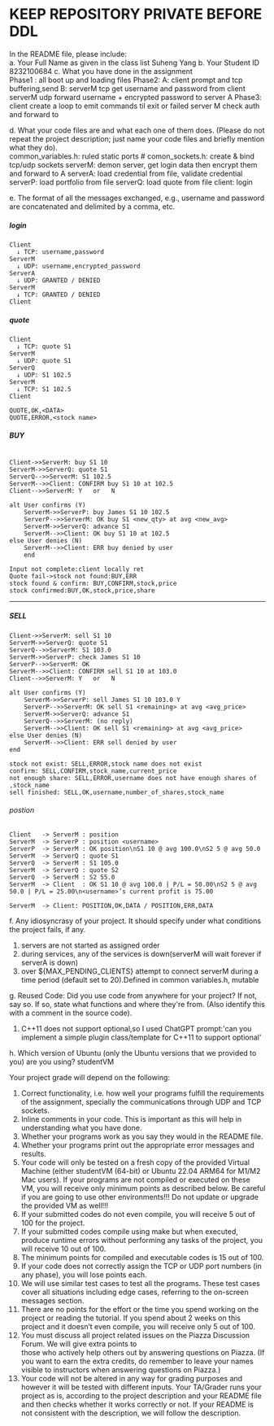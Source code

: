 # KEEP REPOSITORY PRIVATE BEFORE DDL

In the README file, please include:   
a. Your Full Name as given in the class list
Suheng Yang
b. Your Student ID
8232100684
c. What you have done in the assignment   
Phase1 : all boot up and loading files
Phase2:
        A: client prompt and tcp buffering,send
        B: serverM tcp get username and password from client
           serverM udp forward username + encrypted password to server A
Phase3:
        client create a loop to emit commands til exit or failed
        server M check auth and forward to 
                    
d. What your code files are and what each one of them does. (Please do not repeat the project description;
just name your code files and briefly mention what they do).   
common_variables.h: ruled static ports #
comon_sockets.h: create & bind tcp/udp sockets
serverM: demon server, get login data then encrypt them and forward to A
serverA: load credential from file, validate credential
serverP: load portfolio from file
serverQ: load quote from file
client: login

e. The format of all the messages exchanged, e.g., username and password are concatenated and delimited
by a comma, etc.   

##### login
```
Client
  ↓ TCP: username,password
ServerM
  ↓ UDP: username,encrypted_password
ServerA
  ↓ UDP: GRANTED / DENIED
ServerM
  ↓ TCP: GRANTED / DENIED
Client
```
##### quote
```
Client
  ↓ TCP: quote S1
ServerM
  ↓ UDP: quote S1
ServerQ
  ↓ UDP: S1 102.5
ServerM
  ↓ TCP: S1 102.5
Client
```
```
QUOTE,OK,<DATA>
QUOTE,ERROR,<stock name> 
```


##### BUY
```

Client->>ServerM: buy S1 10
ServerM->>ServerQ: quote S1
ServerQ-->>ServerM: S1 102.5
ServerM-->>Client: CONFIRM buy S1 10 at 102.5
Client-->>ServerM: Y   or   N

alt User confirms (Y)
    ServerM->>ServerP: buy James S1 10 102.5
    ServerP-->>ServerM: OK buy S1 <new_qty> at avg <new_avg>
    ServerM->>ServerQ: advance S1
    ServerM-->>Client: OK buy S1 10 at 102.5
else User denies (N)
    ServerM-->>Client: ERR buy denied by user
    end

```
```
Input not complete:client locally ret
Quote fail->stock not found:BUY,ERR
stock found & confirm: BUY,CONFIRM,stock,price
stock confirmed:BUY,OK,stock,price,share
```

-------------
##### SELL
```
Client->>ServerM: sell S1 10
ServerM->>ServerQ: quote S1
ServerQ-->>ServerM: S1 103.0
ServerM->>ServerP: check James S1 10
ServerP-->>ServerM: OK
ServerM-->>Client: CONFIRM sell S1 10 at 103.0
Client-->>ServerM: Y   or   N

alt User confirms (Y)
    ServerM->>ServerP: sell James S1 10 103.0 Y
    ServerP-->>ServerM: OK sell S1 <remaining> at avg <avg_price>
    ServerM->>ServerQ: advance S1
    ServerQ-->>ServerM: (no reply)
    ServerM-->>Client: OK sell S1 <remaining> at avg <avg_price>
else User denies (N)
    ServerM-->>Client: ERR sell denied by user
end

```

```
stock not exist: SELL,ERROR,stock name does not exist
confirm: SELL,CONFIRM,stock_name,current_price
not enough share: SELL,ERROR,username does not have enough shares of ,stock_name
sell finished: SELL,OK,username,number_of_shares,stock_name
```

###### postion
```
Client   -> ServerM : position
ServerM  -> ServerP : position <username>
ServerP  -> ServerM : OK position\nS1 10 @ avg 100.0\nS2 5 @ avg 50.0
ServerM  -> ServerQ : quote S1
ServerQ  -> ServerM : S1 105.0
ServerM  -> ServerQ : quote S2
ServerQ  -> ServerM : S2 55.0
ServerM  -> Client  : OK S1 10 @ avg 100.0 | P/L = 50.00\nS2 5 @ avg 50.0 | P/L = 25.00\n<username>’s current profit is 75.00
```

```
ServerM  -> Client: POSITION,OK,DATA / POSITION,ERR,DATA
```

f. Any idiosyncrasy of your project. It should specify under what conditions the project fails, if any.
1. servers are not started as assigned order
2. during services, any of the services is down(serverM will wait forever if serverA is down)
3. over ${MAX_PENDING_CLIENTS} attempt to connect serverM during a time period (default set to 20).Defined in common variables.h, mutable


g. Reused Code: Did you use code from anywhere for your project? If not, say so. If so, state what
functions and where they're from. (Also identify this with a comment in the source code).   
1. C++11 does not support optional,so I used ChatGPT prompt:'can you implement a simple plugin class/template for C++11 to support optional'


h. Which version of Ubuntu (only the Ubuntu versions that we provided to you) are you using? 
studentVM



Your project grade will depend on the following:
1. Correct functionality, i.e. how well your programs fulfill the requirements of the assignment, specially
   the communications through UDP and TCP sockets.
2. Inline comments in your code. This is important as this will help in understanding what you have done.
3. Whether your programs work as you say they would in the README file.
4. Whether your programs print out the appropriate error messages and results.
5. Your code will only be tested on a fresh copy of the provided Virtual Machine (either studentVM
   (64-bit) or Ubuntu 22.04 ARM64 for M1/M2 Mac users). If your programs are not compiled or
   executed on these VM, you will receive only minimum points as described below. Be careful if you are
   going to use other environments!!! Do not update or upgrade the provided VM as well!!!
6. If your submitted codes do not even compile, you will receive 5 out of 100 for the project.
7. If your submitted codes compile using make but when executed, produce runtime errors without
   performing any tasks of the project, you will receive 10 out of 100.
8. The minimum points for compiled and executable codes is 15 out of 100.
9. If your code does not correctly assign the TCP or UDP port numbers (in any phase), you will lose
   points each.
10. We will use similar test cases to test all the programs. These test cases cover all situations including
    edge cases, referring to the on-screen messages section.
11. There are no points for the effort or the time you spend working on the project or reading the tutorial. If
    you spend about 2 weeks on this project and it doesn’t even compile, you will receive only 5 out of 100.
12. You must discuss all project related issues on the Piazza Discussion Forum. We will give extra points to  
    those who actively help others out by answering questions on Piazza. (If you want to earn the extra
    credits, do remember to leave your names visible to instructors when answering questions on Piazza.)
13. Your code will not be altered in any way for grading purposes and however it will be tested with
    different inputs. Your TA/Grader runs your project as is, according to the project description and your
    README file and then checks whether it works correctly or not. If your README is not consistent
    with the description, we will follow the description.

